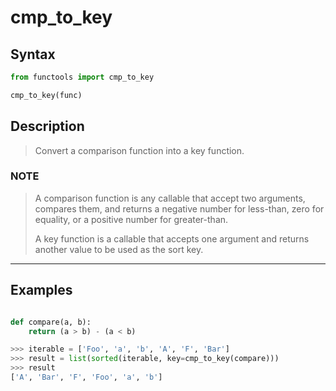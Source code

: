 # cmp_to_key

## Syntax

```python
from functools import cmp_to_key

cmp_to_key(func)
```

## Description

> Convert a comparison function into a key function.

### NOTE

> A comparison function is any callable that accept two arguments, compares
> them, and returns a negative number for less-than, zero for equality,
> or a positive number for greater-than.
>
> A key function is a callable that accepts one argument and returns another
> value to be used as the sort key.

---

## Examples

```python

def compare(a, b):
    return (a > b) - (a < b)

>>> iterable = ['Foo', 'a', 'b', 'A', 'F', 'Bar']
>>> result = list(sorted(iterable, key=cmp_to_key(compare)))
>>> result
['A', 'Bar', 'F', 'Foo', 'a', 'b']
```
